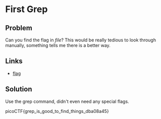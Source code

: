 # First Grep
## Problem
Can you find the flag in *file*? This would be really tedious to look through manually, something tells me there is a better way.

## Links
* [flag](https://jupiter.challenges.picoctf.org/static/495d43ee4a2b9f345a4307d053b4d88d/file)

## Solution
Use the grep command, didn't even need any special flags.

picoCTF{grep_is_good_to_find_things_dba08a45}
